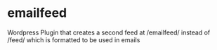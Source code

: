 emailfeed
=========

Wordpress Plugin that creates a second feed at /emailfeed/ instead of /feed/ which is formatted to be used in emails
